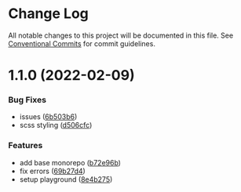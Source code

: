 # Change Log

All notable changes to this project will be documented in this file.
See [Conventional Commits](https://conventionalcommits.org) for commit guidelines.

# 1.1.0 (2022-02-09)


### Bug Fixes

* issues ([6b503b6](https://github.com/PavelKovalchuk/design-system-react/commit/6b503b6951805fa349ef984ebbfcd75de2bb6a91))
* scss styling ([d506cfc](https://github.com/PavelKovalchuk/design-system-react/commit/d506cfcde56d1d0c44c93732a536c691a0beedd4))


### Features

* add base monorepo ([b72e96b](https://github.com/PavelKovalchuk/design-system-react/commit/b72e96bab1f1eb32a14f488cf28f0fe036212475))
* fix errors ([69b27d4](https://github.com/PavelKovalchuk/design-system-react/commit/69b27d45fae5c519256848688682d0c90504e150))
* setup playground ([8e4b275](https://github.com/PavelKovalchuk/design-system-react/commit/8e4b2756ec9aff3a7e906566d6f94e9e50045345))

